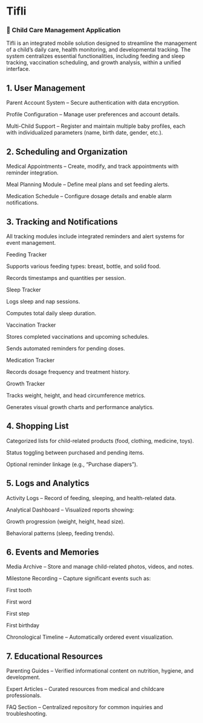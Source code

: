 # Tifli
### 🍼 Child Care Management Application

Tifli is an integrated mobile solution designed to streamline the management of a child’s daily care, health monitoring, and developmental tracking.
The system centralizes essential functionalities, including feeding and sleep tracking, vaccination scheduling, and growth analysis, within a unified interface.

## 1. User Management

Parent Account System – Secure authentication with data encryption.

Profile Configuration – Manage user preferences and account details.

Multi-Child Support – Register and maintain multiple baby profiles, each with individualized parameters (name, birth date, gender, etc.).

## 2. Scheduling and Organization

Medical Appointments – Create, modify, and track appointments with reminder integration.

Meal Planning Module – Define meal plans and set feeding alerts.

Medication Schedule – Configure dosage details and enable alarm notifications.

## 3. Tracking and Notifications

All tracking modules include integrated reminders and alert systems for event management.

Feeding Tracker

Supports various feeding types: breast, bottle, and solid food.

Records timestamps and quantities per session.

Sleep Tracker

Logs sleep and nap sessions.

Computes total daily sleep duration.

Vaccination Tracker

Stores completed vaccinations and upcoming schedules.

Sends automated reminders for pending doses.

Medication Tracker

Records dosage frequency and treatment history.

Growth Tracker

Tracks weight, height, and head circumference metrics.

Generates visual growth charts and performance analytics.

## 4. Shopping List

Categorized lists for child-related products (food, clothing, medicine, toys).

Status toggling between purchased and pending items.

Optional reminder linkage (e.g., “Purchase diapers”).

## 5. Logs and Analytics

Activity Logs – Record of feeding, sleeping, and health-related data.

Analytical Dashboard – Visualized reports showing:

Growth progression (weight, height, head size).

Behavioral patterns (sleep, feeding trends).

## 6. Events and Memories

Media Archive – Store and manage child-related photos, videos, and notes.

Milestone Recording – Capture significant events such as:

First tooth

First word

First step

First birthday

Chronological Timeline – Automatically ordered event visualization.

## 7. Educational Resources

Parenting Guides – Verified informational content on nutrition, hygiene, and development.

Expert Articles – Curated resources from medical and childcare professionals.

FAQ Section – Centralized repository for common inquiries and troubleshooting.
